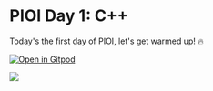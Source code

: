 # PIOI Day 1: C++
Today's the first day of PIOI, let's get warmed up! 🔥

[![Open in Gitpod](https://gitpod.io/button/open-in-gitpod.svg)](https://gitpod.io/#https://github.com/np-overflow/pioi-day-one)

<img src="https://tenor.com/view/bow-cat-cute-jam-strawberry-gif-19340682"/>

